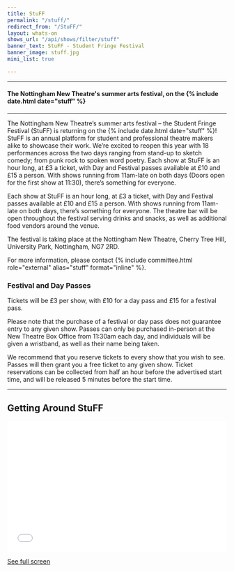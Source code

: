```yaml
---
title: StuFF
permalink: "/stuff/"
redirect_from: "/StuFF/"
layout: whats-on
shows_url: "/api/shows/filter/stuff"
banner_text: StuFF - Student Fringe Festival
banner_image: stuff.jpg
mini_list: true

---
```

<hr>

#### The Nottingham New Theatre's summer arts festival, on the {% include date.html date="stuff" %}

<hr>

The Nottingham New Theatre’s summer arts festival – the Student Fringe Festival (StuFF) is returning on the {% include date.html date="stuff" %}! StuFF is an annual platform for student and professional theatre makers alike to showcase their work. We’re excited to reopen this year with 18 performances across the two days ranging from stand-up to sketch comedy; from punk rock to spoken word poetry. Each show at StuFF is an hour long, at £3 a ticket, with Day and Festival passes available at £10 and £15 a person. With shows running from 11am-late on both days (Doors open for the first show at 11:30), there’s something for everyone.

Each show at StuFF is an hour long, at £3 a ticket, with Day and Festival passes available at £10 and £15 a person. With shows running from 11am-late on both days, there’s something for everyone. The theatre bar will be open throughout the festival serving drinks and snacks, as well as additional food vendors around the venue.

The festival is taking place at the Nottingham New Theatre, Cherry Tree Hill, University Park, Nottingham, NG7 2RD.

For more information, please contact {% include committee.html role="external" alias="stuff" format="inline" %}.

### **Festival and Day Passes**

Tickets will be £3 per show, with £10 for a day pass and £15 for a festival pass.

Please note that the purchase of a festival or day pass does not guarantee entry to any given show. Passes can only be purchased in-person at the New Theatre Box Office from 11:30am each day, and individuals will be given a wristband, as well as their name being taken.

We recommend that you reserve tickets to every show that you wish to see. Passes will then grant you a free ticket to any given show. Ticket reservations can be collected from half an hour before the advertised start time, and will be released 5 minutes before the start time.

<hr>

<div class="row"><div class="col-md-8 mb-4" markdown="1">

## Getting Around StuFF

<iframe width="100%" height="300px" frameborder="0" allowfullscreen src="//umap.openstreetmap.fr/en/map/stuff-map-22_765583?scaleControl=false&miniMap=false&scrollWheelZoom=false&zoomControl=true&allowEdit=false&moreControl=true&searchControl=null&tilelayersControl=null&embedControl=null&datalayersControl=true&onLoadPanel=undefined&captionBar=false"></iframe><p><a href="//umap.openstreetmap.fr/en/map/stuff-map-22_765583">See full screen</a></p>

</div><div class="col-md-4 mt-4 mt-md-0" markdown="1">
